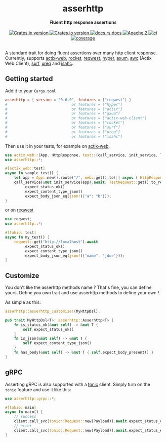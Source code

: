 <h1 align="center">asserhttp</h1>
<div align="center">
 <strong>
   Fluent http response assertions
 </strong>
</div>
<br />
<div align="center">
  <!-- Crates version -->
  <a href="https://crates.io/crates/asserhttp">
    <img src="https://img.shields.io/crates/v/asserhttp.svg?style=flat-square"
    alt="Crates.io version" />
  </a>
  <!-- Minimum Supported Rust Version -->
  <a href="rust: 1.60.0+">
    <img src="https://img.shields.io/badge/rust-1.60.0%2B-green.svg"
    alt="Crates.io version" />
  </a>
  <!-- docs.rs docs -->
  <a href="https://docs.rs/asserhttp">
    <img src="https://img.shields.io/badge/docs-latest-blue.svg?style=flat-square"
      alt="docs.rs docs" />
  </a>
  <!-- license -->
  <a href="LICENSE">
    <img src="https://img.shields.io/badge/license-Apache_2-blue.svg?style=flat-square"
      alt="Apache 2" />
  </a>
  <!-- CI status -->
  <a href="https://github.com/beltram/asserhttp/actions">
    <img src="https://github.com/beltram/asserhttp/workflows/ci/badge.svg?style=flat-square"
      alt="ci" />
  </a>
  <!-- Code coverage -->
  <a href="https://coveralls.io/github/beltram/asserhttp?branch=main">
    <img src="https://coveralls.io/repos/github/beltram/asserhttp/badge.svg?branch=main" alt="coverage" />
  </a>
</div>
<br/>

A standard trait for doing fluent assertions over many http client response. Currently, supports
[actix-web](https://actix.rs/docs/testing/), [rocket](https://github.com/SergioBenitez/Rocket),
[reqwest](https://github.com/seanmonstar/reqwest), [hyper](https://github.com/hyperium/hyper),
[axum](https://github.com/tokio-rs/axum), [awc](https://docs.rs/awc) (Actix Web Client),
[surf](https://github.com/http-rs/surf), [ureq](https://github.com/algesten/ureq)
and [isahc](https://github.com/sagebind/isahc).

## Getting started

Add it to your `Cargo.toml`

```toml
asserhttp = { version = "0.6.0", features = ["reqwest"] }
#                             or features = ["hyper"]
#                             or features = ["actix"]
#                             or features = ["axum"]
#                             or features = ["actix-web-client"]
#                             or features = ["rocket"]
#                             or features = ["surf"]
#                             or features = ["ureq"]
#                             or features = ["isahc"]
```

Then use it in your tests, for example on [actix-web](https://actix.rs/docs/testing/),

```rust
use actix_web::{App, HttpResponse, test::{call_service, init_service, TestRequest}, web};
use asserhttp::*;

#[actix_web::test]
async fn sample_test() {
    let app = App::new().route("/", web::get().to(|| async { HttpResponse::Ok().body(json!({"a": "b"})) }));
    call_service(&mut init_service(app).await, TestRequest::get().to_request()).await
        .expect_status_ok()
        .expect_content_type_json()
        .expect_body_json_eq(json!({"a": "b"}));
}
```

or on [reqwest](https://github.com/seanmonstar/reqwest)

```rust
use reqwest;
use asserhttp::*;

#[tokio::test]
async fn my_test() {
    reqwest::get("http://localhost").await
        .expect_status_ok()
        .expect_content_type_json()
        .expect_body_json_eq(json!({"name": "jdoe"}));
}
```

## Customize

You don't like the asserhttp methods name ? That's fine, you can define yours. Define you own trait and use asserhttp 
methods to define your own ! 

As simple as this:

```rust
asserhttp::asserhttp_customize!(MyHttpDsl);

pub trait MyHttpDsl<T>: asserhttp::Asserhttp<T> {
    fn is_status_ok(&mut self) -> &mut T {
        self.expect_status_ok()
    }
    fn is_json(&mut self) -> &mut T {
        self.expect_content_type_json()
    }
    fn has_body(&mut self) -> &mut T { self.expect_body_present() }
}
```

## gRPC

Asserting gRPC is also supported with a [tonic](https://github.com/hyperium/tonic) client. Simply turn on the `tonic` 
feature and use it like this:

```rust
use asserhttp::grpc::*;

#[tokio::main]
async fn main() {
    // success
    client.call_svc(tonic::Request::new(Payload)).await.expect_status_ok().expect_body(Payload);
    // error
    client.call_svc(tonic::Request::new(Payload)).await.expect_status_error(Code::NotFound);
}
```
